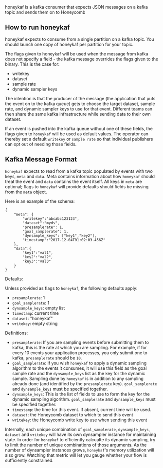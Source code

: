 honeykaf is a kafka consumer that expects JSON messages on a kafka topic and sends them on to Honeycomb

## How to run honeykaf

honeykaf expects to consume from a single partition on a kafka topic. You should launch one copy of honeykaf per partition for your topic.

The flags given to honeykaf will be used when the message from kafka does not specify a field - the kafka message overrides the flags given to the binary. This is the case for:
* writekey
* dataset
* sample rate
* dynamic sampler keys

The intention is that the producer of the message (the application that puts the event on to the kafka queue) gets to choose the target dataset, sample rate, and dynamic sampler keys to use for that event. Different teams can then share the same kafka infrastructure while sending data to their own dataset.

If an event is pushed into the kafka queue without one of these fields, the flags given to `honeykaf` will be used as default values. The operator can thereby set a default `writekey` or `sample rate` so that individual publishers can opt out of needing those fields.

## Kafka Message Format

`honeykaf` expects to read from a kafka topic populated by events with two keys, `meta` and `data`. Meta contains information about how `honeykaf` should treat the event and `data` contains the event itself. All keys in `meta` are optional; flags to `honeykaf` will provide defaults should fields be missing from the `meta` object.

Here is an example of the schema:
```
{
	"meta": {
		"writekey":"abcabc123123",
		"dataset":"myds",
		"presamplerate": 1,
		"goal_samplerate": 1,
		"dynsample_keys": ["key1","key2"],
		"timestamp":"2017-12-04T01:02:03.456Z"
	},
	"data":{
		"key1":"val1",
		"key2":"val2",
		"key3":"val3"
	}
}
```

Defaults:

Unless provided as flags to `honeykaf`, the following defaults apply:
* `presamplerate`: 1
* `goal_samplerate`: 1
* `dynsample_keys`: empty list
* `timestamp`: current time
* `dataset`: "honeykaf"
* `writekey`: empty string

Definitions:

* `presamplerate`: If you are sampling events before submitting them to kafka, this is the rate at which you are sampling. For example, if for every 10 events your application processes, you only submit one to kafka, `presamplerate` should be `10`.
* `goal_samplerate`: If you wish `honeykaf` to apply a dynamic sampling algorithm to the events it consumes, it will use this field as the goal sample rate and the `dynsample_keys` list as the key for the dynamic sample. Sampling done by `honeykaf` is in addition to any sampling already done (and identified by the `presamplerate` key). `goal_samplerate` and `dynsample_keys` must be specified together.
* `dynsample_keys`: This is the list of fields to use to form the key for the dynamic sampling algorithm. `goal_samplerate` and `dynsample_keys` must be specified together.
* `timestamp`: the time for this event. If absent, current time will be used.
* `dataset`: the Honeycomb dataset to which to send this event
* `writekey`: the Honeycomb write key to use when sending this event

Internally, each unique combination of `goal_samplerate`, `dynsample_keys`, `dataset` and `writekey` will have its own dynsampler instance for maintaining state.  In order for `honeykaf` to efficiently calcualte its dynamic sampling, try to limit the number of unique combinations of those arguments. As the number of dynsampler instances grows, `honeykaf`'s memory utilization will also grow. Watching that metric will let you gauge whether your flow is sufficiently constrained.


